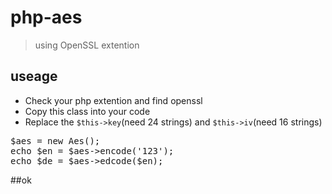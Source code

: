 # php-aes
> using OpenSSL extention

## useage
* Check your php extention and find openssl
* Copy this class into your code
* Replace the `$this->key`(need 24 strings) and `$this->iv`(need 16 strings)
<pre>
$aes = new Aes();
echo $en = $aes->encode('123');
echo $de = $aes->edcode($en);
</pre>

##ok
